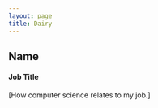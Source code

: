 ```yaml
---
layout: page
title: Dairy
---
```


## Name
#### Job Title
[How computer science relates to my job.]

